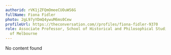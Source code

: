 ```yaml
---
authorid: rVK1jZFQmOmeeCUOuWS6G
fullName: Fiona Fidler
photo: 2gL97yYDmQ4ywuM6ms0Cew
profileUrl: https://theconversation.com//profiles/fiona-fidler-9370
role: Associate Professor, School of Historical and Philosophical Studies, University
  of Melbourne
---
```

No content found